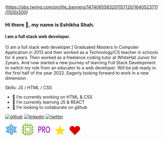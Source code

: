 (https://pbs.twimg.com/profile_banners/1474065583201157120/1640523711/1500x500)


### Hi there 👋, my name is Eshikha Shah.
#### I am a full stack web developer.
![I am a full stack web developer.]
Graduated Masters in Computer Application in 2013 and then worked as a Technology/CS teacher in schools for 4 years. Then worked as a freelance coding tutor at WhiteHat Junior for 2years. And now started a new journey of learning Full Stack Development to switch my role from an educator to a web developer. Will be job ready in the first half of the year 2022. Eagerly looking forward to work in a new dimension .

Skills:  JS / HTML / CSS

- 🔭 I’m currently working on HTML & CSS 
- 🌱 I’m currently learning JS & REACT 
- 👯 I’m looking to collaborate on github 


[<img src='https://cdn.jsdelivr.net/npm/simple-icons@3.0.1/icons/github.svg' alt='github' height='40'>](https://github.com/https://github.com/ES-easygit)  [<img src='https://cdn.jsdelivr.net/npm/simple-icons@3.0.1/icons/linkedin.svg' alt='linkedin' height='40'>](https://www.linkedin.com/in/https://www.linkedin.com/in/eshikha-shah-a90b731a3//)  [<img src='https://cdn.jsdelivr.net/npm/simple-icons@3.0.1/icons/twitter.svg' alt='twitter' height='40'>](https://twitter.com/https://twitter.com/eshikha_s)  

<a href='https://archiveprogram.github.com/'><img src='https://raw.githubusercontent.com/acervenky/animated-github-badges/master/assets/acbadge.gif' width='40' height='40'></a> <a href='https://docs.github.com/en/developers'><img src='https://raw.githubusercontent.com/acervenky/animated-github-badges/master/assets/devbadge.gif' width='40' height='40'></a> <a href='https://github.com/pricing'><img src='https://raw.githubusercontent.com/acervenky/animated-github-badges/master/assets/pro.gif' width='40' height='40'></a> <a href='https://stars.github.com/'><img src='https://raw.githubusercontent.com/acervenky/animated-github-badges/master/assets/starbadge.gif' width='35' height='35'></a> <a href='https://docs.github.com/en/github/supporting-the-open-source-community-with-github-sponsors'><img src='https://raw.githubusercontent.com/acervenky/animated-github-badges/master/assets/sponsorbadge.gif' width='35' height='35'></a> 

